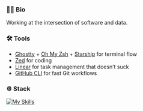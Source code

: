 ### 🧑‍💻 Bio

Working at the intersection of software and data.

<!--And contributing to open-source from time to time.-->

### 🛠 Tools

- [Ghostty](https://ghostty.org/) + [Oh My Zsh](https://ohmyz.sh/) + [Starship](https://starship.rs/) for terminal flow
- [Zed](https://zed.dev/) for coding
- [Linear](https://linear.app/) for task management that doesn’t suck
- [GitHub CLI](https://cli.github.com/) for fast Git workflows

### ⚙️ Stack

[![My Skills](https://skillicons.dev/icons?i=ts,python,go,svelte,tailwind,firebase,mongodb,aws,bash,deno,docker,elasticsearch,fastapi,grafana,graphql,kafka,kubernetes,latex,md,prometheus,terraform,github,vercel,nix,supabase,scikitlearn)](https://skillicons.dev)

<!--**Missing icons**: Databricks, Spark, Airflow.-->
